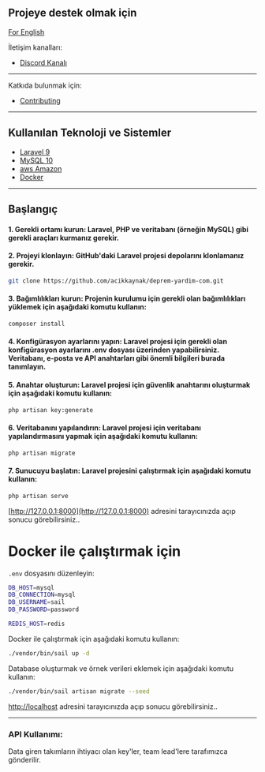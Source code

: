 ## Projeye destek olmak için

[For English](README_ENG.md)

İletişim kanalları:

-   [Discord Kanalı](https://discord.com/invite/itdepremyardim)

---

Katkıda bulunmak için:

-   [Contributing](CONTRIBUTING.md)

---

## Kullanılan Teknoloji ve Sistemler

-   [Laravel 9](https://laravel.com/)
-   [MySQL 10](https://www.mysql.com/)
-   [aws Amazon](https://aws.amazon.com/)
-   [Docker](https://www.docker.com/)

---

## Başlangıç

#### 1. Gerekli ortamı kurun: Laravel, PHP ve veritabanı (örneğin MySQL) gibi gerekli araçları kurmanız gerekir.

#### 2. Projeyi klonlayın: GitHub'daki Laravel projesi depolarını klonlamanız gerekir.

```bash
git clone https://github.com/acikkaynak/deprem-yardim-com.git
```

#### 3. Bağımlılıkları kurun: Projenin kurulumu için gerekli olan bağımlılıkları yüklemek için aşağıdaki komutu kullanın:

```bash
composer install
```

#### 4. Konfigürasyon ayarlarını yapın: Laravel projesi için gerekli olan konfigürasyon ayarlarını .env dosyası üzerinden yapabilirsiniz. Veritabanı, e-posta ve API anahtarları gibi önemli bilgileri burada tanımlayın.

#### 5. Anahtar oluşturun: Laravel projesi için güvenlik anahtarını oluşturmak için aşağıdaki komutu kullanın:

```bash
php artisan key:generate
```

#### 6. Veritabanını yapılandırın: Laravel projesi için veritabanı yapılandırmasını yapmak için aşağıdaki komutu kullanın:

```bash
php artisan migrate
```

#### 7. Sunucuyu başlatın: Laravel projesini çalıştırmak için aşağıdaki komutu kullanın:

```bash
php artisan serve
```

[http://127.0.0.1:8000](http://127.0.0.1:8000) adresini tarayıcınızda açıp sonucu görebilirsiniz..

# Docker ile çalıştırmak için

`.env` dosyasını düzenleyin:

```bash
DB_HOST=mysql
DB_CONNECTION=mysql
DB_USERNAME=sail
DB_PASSWORD=password

REDIS_HOST=redis
```

Docker ile çalıştırmak için aşağıdaki komutu kullanın:

```bash
./vendor/bin/sail up -d
```

Database oluşturmak ve örnek verileri eklemek için aşağıdaki komutu kullanın:

```bash
./vendor/bin/sail artisan migrate --seed
```

[http://localhost](http://localhost) adresini tarayıcınızda açıp sonucu görebilirsiniz..

---

### API Kullanımı:

Data giren takımların ihtiyacı olan key'ler, team lead'lere tarafımızca gönderilir.
